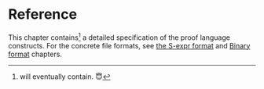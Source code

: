 # Reference

This chapter contains[^1] a detailed specification of the proof language constructs.
For the concrete file formats, see [the S-expr format]() and [Binary format]() chapters.

[^1]: will eventually contain. 😇

